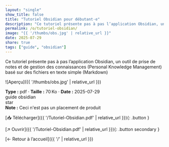 ```yaml
---
layout: "single"
show_title: false
title: "Tutoriel Obsidian pour débutant·e"
description: "Ce tutoriel présente pas à pas l’application Obsidian, un outil de prise de notes et de gestion des connaissances (Personal Knowledge Management) basé sur des fichiers en texte simple (Markdown)"
permalink: /o/tutoriel-obsidian/
image: "{{ '/thumbs/obs.jpg' | relative_url }}"
date: 2025-07-29
share: true
tags: ["guide", "obsidian"]
---
```



Ce tutoriel présente pas à pas l’application Obsidian, un outil de prise de notes et de gestion des connaissances (Personal Knowledge Management) basé sur des fichiers en texte simple (Markdown)

![Aperçu]({{ '/thumbs/obs.jpg' | relative_url }})

<div class="info-box"><strong>Type :</strong> pdf · <strong>Taille :</strong> 70 Ko · <strong>Date :</strong> 2025-07-29</div>

<div class="tags"><span class="tag">guide</span> <span class="tag">obsidian</span></div>

<div class="badges"><span class="badge">star</span></div>

<div class="notice notice--info"><strong>Note :</strong> Ceci n&#x27;est pas un placement de produit</div>

[📥 Télécharger]({{ '/Tutoriel-Obsidian.pdf' | relative_url }}){: .button }

[↗ Ouvrir]({{ '/Tutoriel-Obsidian.pdf' | relative_url }}){: .button secondary }

[← Retour à l’accueil]({{ '/' | relative_url }})
